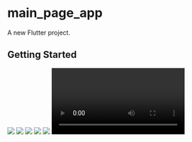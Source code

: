 # main_page_app

A new Flutter project.

## Getting Started

![](assets/screens/screen1.png)
![](assets/screens/screen2.png)
![](assets/screens/screen3.png)
![](assets/screens/screen4.png)
![](assets/screens/screen5.png)
![](assets/screens/foodapp.mp4)

